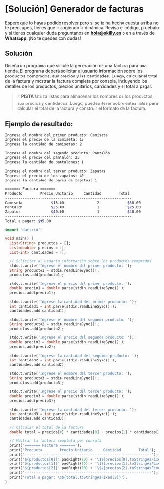 # [Solución]  Generador de facturas

Espero que lo hayas podido resolver pero si se te ha hecho cuesta arriba no te preocupes, tienes que ir cogiendo la dinámica. Revisa el código, pruébalo y si tienes cualquier duda preguntanos en **hola@skilly.es** o en a través de **Whatsapp**.
¡No te quedes con dudas!

## Solución

Diseña un programa que simule la generación de una factura para una tienda. El programa deberá solicitar al usuario información sobre los productos comprados, sus precios y las cantidades. Luego, calcular el total de la factura y mostrar la factura completa por consola, incluyendo los detalles de los productos, precios unitarios, cantidades y el total a pagar.

> :black_joker: **PISTA**
> Utiliza listas para almacenar los nombres de los productos, sus precios y cantidades. Luego, puedes iterar sobre estas listas para calcular el total de la factura y construir el formato de la factura.

## Ejemplo de resultado:

~~~sh
Ingrese el nombre del primer producto: Camiseta
Ingrese el precio de la camiseta: 15
Ingrese la cantidad de camisetas: 2

Ingrese el nombre del segundo producto: Pantalón
Ingrese el precio del pantalón: 25
Ingrese la cantidad de pantalones: 1

Ingrese el nombre del tercer producto: Zapatos
Ingrese el precio de los zapatos: 40
Ingrese la cantidad de pares de zapatos: 1

======= Factura =======
Producto        Precio Unitario     Cantidad        Total
----------------------------------------------------------
Camiseta             $15.00               2             $30.00
Pantalón             $25.00               1             $25.00
Zapatos              $40.00               1             $40.00
----------------------------------------------------------
Total a pagar: $95.00
~~~

~~~dart
import 'dart:io';

void main() {
  List<String> productos = [];
  List<double> precios = [];
  List<int> cantidades = [];

  // Solicitar al usuario información sobre los productos comprados
  stdout.write('Ingrese el nombre del primer producto: ');
  String producto1 = stdin.readLineSync()!;
  productos.add(producto1);

  stdout.write('Ingrese el precio del primer producto: ');
  double precio1 = double.parse(stdin.readLineSync()!);
  precios.add(precio1);

  stdout.write('Ingrese la cantidad del primer producto: ');
  int cantidad1 = int.parse(stdin.readLineSync()!);
  cantidades.add(cantidad1);

  stdout.write('Ingrese el nombre del segundo producto: ');
  String producto2 = stdin.readLineSync()!;
  productos.add(producto2);

  stdout.write('Ingrese el precio del segundo producto: ');
  double precio2 = double.parse(stdin.readLineSync()!);
  precios.add(precio2);

  stdout.write('Ingrese la cantidad del segundo producto: ');
  int cantidad2 = int.parse(stdin.readLineSync()!);
  cantidades.add(cantidad2);

  stdout.write('Ingrese el nombre del tercer producto: ');
  String producto3 = stdin.readLineSync()!;
  productos.add(producto3);

  stdout.write('Ingrese el precio del tercer producto: ');
  double precio3 = double.parse(stdin.readLineSync()!);
  precios.add(precio3);

  stdout.write('Ingrese la cantidad del tercer producto: ');
  int cantidad3 = int.parse(stdin.readLineSync()!);
  cantidades.add(cantidad3);

  // Calcular el total de la factura
  double total = precios[0] * cantidades[0] + precios[1] * cantidades[1] + precios[2] * cantidades[2];

  // Mostrar la factura completa por consola
  print('======= Factura =======');
  print('Producto        Precio Unitario     Cantidad        Total');
  print('----------------------------------------------------------');
  print('${productos[0]}'.padRight(20) + '\$${precios[0].toStringAsFixed(2)}'.padRight(20) + '${cantidades[0]}'.padRight(15) + '\$${(precios[0] * cantidades[0]).toStringAsFixed(2)}');
  print('${productos[1]}'.padRight(20) + '\$${precios[1].toStringAsFixed(2)}'.padRight(20) + '${cantidades[1]}'.padRight(15) + '\$${(precios[1] * cantidades[1]).toStringAsFixed(2)}');
  print('${productos[2]}'.padRight(20) + '\$${precios[2].toStringAsFixed(2)}'.padRight(20) + '${cantidades[2]}'.padRight(15) + '\$${(precios[2] * cantidades[2]).toStringAsFixed(2)}');
  print('----------------------------------------------------------');
  print('Total a pagar: \$${total.toStringAsFixed(2)}');
}
~~~